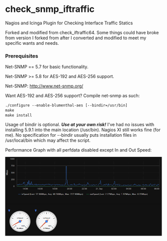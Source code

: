 # check_snmp_iftraffic
Nagios and Icinga Plugin for Checking Interface Traffic Statics

Forked and modified from check_iftraffic64.  Some things could have broke from version I forked from after I converted and modified to meet my specific wants and needs.

### Prerequisites

Net-SNMP == 5.7 for basic functionality.

Net-SNMP >= 5.8 for AES-192 and AES-256 support.

Net-SNMP: http://www.net-snmp.org/

Want AES-192 and AES-256 support?  Compile net-snmp as such:

```
./configure --enable-blumenthal-aes [--bindir=/usr/bin]
make
make install
```

Usage of bindir is optional.  **_Use at your own risk!_**  I've had no issues with installing 5.9.1 into the main location (/usr/bin).  Nagios XI still works fine (for me).  No specification for --bindir usually puts installation files in /usr/local/bin which may affect the script.


Performance Graph with all perfdata disabled except In and Out Speed:

![](img/TrafficSpeedGraph.png)
